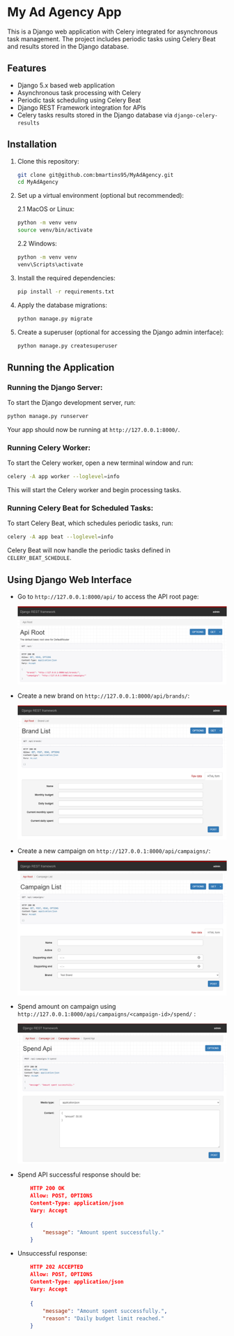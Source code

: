 # My Ad Agency App

This is a Django web application with Celery integrated for asynchronous task management. The project includes periodic tasks using Celery Beat and results stored in the Django database.

## Features

- Django 5.x based web application
- Asynchronous task processing with Celery
- Periodic task scheduling using Celery Beat
- Django REST Framework integration for APIs
- Celery tasks results stored in the Django database via `django-celery-results`

## Installation

1. Clone this repository:

   ```bash
   git clone git@github.com:bmartins95/MyAdAgency.git
   cd MyAdAgency

   ```

2. Set up a virtual environment (optional but recommended):

   2.1 MacOS or Linux:

   ```bash
   python -m venv venv
   source venv/bin/activate
   ```

   2.2 Windows:

   ```bash
   python -m venv venv
   venv\Scripts\activate
   ```

3. Install the required dependencies:

   ```bash
   pip install -r requirements.txt
   ```

4. Apply the database migrations:

   ```bash
   python manage.py migrate
   ```

5. Create a superuser (optional for accessing the Django admin interface):

   ```bash
   python manage.py createsuperuser
   ```

## Running the Application

### Running the Django Server:

To start the Django development server, run:

```bash
python manage.py runserver
```

Your app should now be running at `http://127.0.0.1:8000/`.

### Running Celery Worker:

To start the Celery worker, open a new terminal window and run:

```bash
celery -A app worker --loglevel=info
```

This will start the Celery worker and begin processing tasks.

### Running Celery Beat for Scheduled Tasks:

To start Celery Beat, which schedules periodic tasks, run:

```bash
celery -A app beat --loglevel=info
```

Celery Beat will now handle the periodic tasks defined in `CELERY_BEAT_SCHEDULE`.

## Using Django Web Interface

- Go to `http://127.0.0.1:8000/api/` to access the API root page:

  ![Root API](images/root.png)

- Create a new brand on `http://127.0.0.1:8000/api/brands/`:

  ![Brand List](images/brand.png)

- Create a new campaign on `http://127.0.0.1:8000/api/campaigns/`:

  ![Campaign List](images/campaign.png)

- Spend amount on campaign using `http://127.0.0.1:8000/api/campaigns/<campaign-id>/spend/` :

  ![Spend API](images/spend.png)

- Spend API successful response should be:

  ```json
      HTTP 200 OK
      Allow: POST, OPTIONS
      Content-Type: application/json
      Vary: Accept

      {
          "message": "Amount spent successfully."
      }
  ```

- Unsuccessful response:

  ```json
      HTTP 202 ACCEPTED
      Allow: POST, OPTIONS
      Content-Type: application/json
      Vary: Accept

      {
          "message": "Amount spent successfully.",
          "reason": "Daily budget limit reached."
      }
  ```
